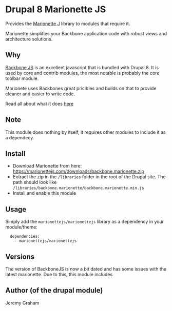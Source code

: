 # Drupal 8 Marionette JS

Provides the [Marionette J](https://marionettejs.com/) library to modules that require it.

Marionette simplifies your Backbone application code with robust views and architecture solutions.

## Why

[Backbone JS](http://backbonejs.org/) is an excellent javascript that is bundled with Drupal 8. It
is used by core and contrib modules, the most notable is probably the core toolbar module.

Marionete uses Backbones great pricibles and builds on that to provide cleaner and easier to write code.

Read all about what it does [here](https://marionettejs.com/)

## Note

This module does nothing by itself, it requires other modules to include it as a dependecy.

## Install

* Download Marionette from here: https://marionettejs.com/downloads/backbone.marionette.zip
* Extract the zip in the `/libraries` folder in the root of the Drupal site. The path should look like `/libraries/backbone.marionette/backbone.marionette.min.js`
* Install and enable this module

## Usage

Simply add the `marionettejs/marionettejs` library as a dependency in your module/theme:

```
  dependencies:
    - marionettejs/marionettejs
```

## Versions

The version of BackboneJS is now a bit dated and has some issues with the latest marionette. Due to
this, this module includes

## Author (of the drupal module)

Jeremy Graham
